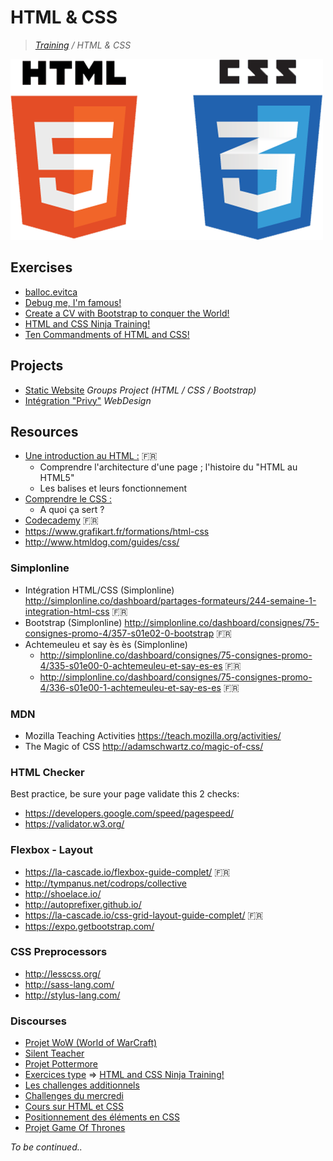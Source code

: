 # HTML & CSS

>_[Training](https://gitlab.com/simplon-co/training) / HTML & CSS_

![HTML5 & CSS3](html_css.png)

## Exercises

* [balloc.evitca](https://gitlab.com/simplon-co/balloc.evitca)
* [Debug me, I'm famous!](https://gitlab.com/simplon-co/Debug-me-I-m-famous)
* [Create a CV with Bootstrap to conquer the World!](https://gitlab.com/simplon-co/Create-a-CV-with-Bootstrap-to-conquer-the-World)
* [HTML and CSS Ninja Training!](https://gitlab.com/simplon-co/HTML-and-CSS-Ninja-Training)
* [Ten Commandments of HTML and CSS!](https://gitlab.com/simplon-co/Ten-Commandments-of-HTML-and-CSS)

## Projects

* [Static Website](https://gitlab.com/simplon-co/project-static-website) _Groups Project (HTML / CSS / Bootstrap)_
* [Intégration "Privy"](https://gitlab.com/simplon-co/project-privy) _WebDesign_

## Resources

* [Une introduction au HTML :](https://developer.mozilla.org/fr/docs/Web/Guide/HTML/Introduction) :fr:
  * Comprendre l'architecture d'une page ; l'histoire du "HTML au HTML5"
  * Les balises et leurs fonctionnement
* [Comprendre le CSS :](https://docs.webplatform.org/wiki/css/tutorials) 
  * A quoi ça sert ?
* [Codecademy](http://codecademy.com) :fr: 
* https://www.grafikart.fr/formations/html-css
* http://www.htmldog.com/guides/css/

### Simplonline

* Intégration HTML/CSS (Simplonline)
  http://simplonline.co/dashboard/partages-formateurs/244-semaine-1-integration-html-css :fr:
* Bootstrap (Simplonline)
  http://simplonline.co/dashboard/consignes/75-consignes-promo-4/357-s01e02-0-bootstrap :fr:
* Achtemeuleu et say ès ès (Simplonline)
  * http://simplonline.co/dashboard/consignes/75-consignes-promo-4/335-s01e00-0-achtemeuleu-et-say-es-es :fr:
  * http://simplonline.co/dashboard/consignes/75-consignes-promo-4/336-s01e00-1-achtemeuleu-et-say-es-es :fr:

### MDN

* Mozilla Teaching Activities
  https://teach.mozilla.org/activities/ 
* The Magic of CSS
  http://adamschwartz.co/magic-of-css/ 

### HTML Checker

Best practice, be sure your page validate this 2 checks:
* https://developers.google.com/speed/pagespeed/
* https://validator.w3.org/

### Flexbox - Layout

* https://la-cascade.io/flexbox-guide-complet/ :fr:
* http://tympanus.net/codrops/collective 
* http://shoelace.io/ 
* http://autoprefixer.github.io/ 
* https://la-cascade.io/css-grid-layout-guide-complet/ :fr:
* https://expo.getbootstrap.com/ 

### CSS Preprocessors

* http://lesscss.org/
* http://sass-lang.com/
* http://stylus-lang.com/

### Discourses

* [Projet WoW (World of WarCraft)](http://discourse.simplon.co/t/projet-wow-world-of-warcraft/117)
* [Silent Teacher](http://discourse.simplon.co/t/silent-teacher/116)
* [Projet Pottermore](http://discourse.simplon.co/t/projet-pottermore/118)
* [Exercices type](http://discourse.simplon.co/t/exercices-type/121) => [HTML and CSS Ninja Training!](https://gitlab.com/simplon-co/HTML-and-CSS-Ninja-Training)
* [Les challenges additionnels](http://discourse.simplon.co/t/les-challenges-additionnels/61)
* [Challenges du mercredi](http://discourse.simplon.co/t/challenges-du-mercredi/60)
* [Cours sur HTML et CSS](http://discourse.simplon.co/t/cours-sur-html-et-css/33)
* [Positionnement des éléments en CSS](http://discourse.simplon.co/t/positionnement-des-elements-en-css/35)
* [Projet Game Of Thrones](http://discourse.simplon.co/t/projet-game-of-thrones/119)

_To be continued.._
